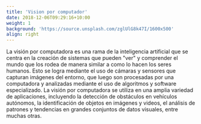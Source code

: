 ```yaml
---
title: 'Vision por computador'
date: 2018-12-06T09:29:16+10:00
weight: 1
background: 'https://source.unsplash.com/zglUlG8k47I/1600x500'
align: right
---
```


La visión por computadora es una rama de la inteligencia artificial que se centra en la creación de sistemas que pueden "ver" y comprender el mundo que los rodea de manera similar a como lo hacen los seres humanos. Esto se logra mediante el uso de cámaras y sensores que capturan imágenes del entorno, que luego son procesadas por una computadora y analizadas mediante el uso de algoritmos y software especializado. La visión por computadora se utiliza en una amplia variedad de aplicaciones, incluyendo la detección de obstáculos en vehículos autónomos, la identificación de objetos en imágenes y videos, el análisis de patrones y tendencias en grandes conjuntos de datos visuales, entre muchas otras.